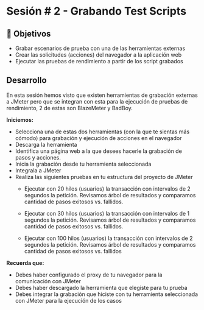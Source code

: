 # Sesión # 2 - Grabando Test Scripts

## :dart: Objetivos

* Grabar escenarios de prueba con una de las herramientas externas
* Crear las solicitudes (acciones) del navegador a la aplicación web
* Ejecutar las pruebas de rendimiento a partir de los script grabados

## Desarrollo

En esta sesión hemos visto que existen herramientas de grabación externas a JMeter pero que se integran con esta para la ejecución de pruebas de rendimiento, 2 de estas son BlazeMeter y BadBoy.

**Iniciemos:**

* Selecciona una de estas dos herramientas (con la que te sientas más cómodo) para grabación y ejecución de acciones en el navegador
* Descarga la herramienta
* Identifica una página web a la que desees hacerle la grabación de pasos y acciones.
* Inicia la grabación desde tu herramienta seleccionada
* Integrala a JMeter
* Realiza las siguientes pruebas en tu estructura del proyecto de JMeter
    - Ejecutar con 20 hilos (usuarios) la transacción con intervalos de 2 segundos la petición.
        Revisamos árbol de resultados y comparamos cantidad de pasos exitosos vs. fallidos.

    - Ejecutar con 30 hilos (usuarios) la transacción con intervalos de 1 segundos la petición.
        Revisamos árbol de resultados y comparamos cantidad de pasos exitosos vs. fallidos.

    - Ejecutar con 100 hilos (usuarios) la transacción con intervalos de 2 segundos la petición.
        Revisamos árbol de resultados y comparamos cantidad de pasos exitosos vs. fallidos

**Recuerda que:**

* Debes haber configurado el proxy de tu navegador para la comunicación con JMeter
* Debes haber descargado la herramienta que elegiste para tu prueba
* Debes integrar la grabación que hiciste con tu herramienta seleccionada con JMeter para la ejecución de los casos
